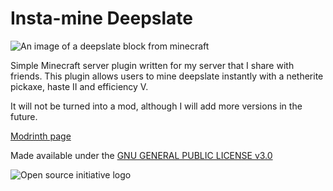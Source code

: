 # Insta-mine Deepslate
![An image of a deepslate block from minecraft](https://minecraft.wiki/images/Deepslate.png?7b6d7)

Simple Minecraft server plugin written for my server that I share with friends.
This plugin allows users to mine deepslate instantly with a netherite pickaxe, haste II and efficiency V.

It will not be turned into a mod, although I will add more versions in the future.

[Modrinth page](https://modrinth.com/plugin/deepslate-insta-mine)

Made available under the [GNU GENERAL PUBLIC LICENSE v3.0](https://www.gnu.org/licenses/gpl-3.0.en.html)

![Open source initiative logo](https://upload.wikimedia.org/wikipedia/commons/thumb/4/4e/Open_Source_Initiative_keyhole.svg/30px-Open_Source_Initiative_keyhole.svg.png)
